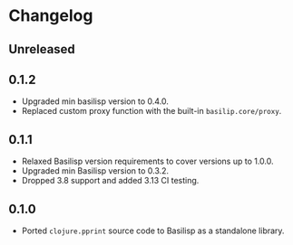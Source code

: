 # Changelog

## Unreleased

## 0.1.2

- Upgraded min basilisp version to 0.4.0.
- Replaced custom proxy function with the built-in `basilip.core/proxy`.

## 0.1.1

- Relaxed Basilisp version requirements to cover versions up to 1.0.0.
- Upgraded min Basilisp version to 0.3.2.
- Dropped 3.8 support and added 3.13 CI testing.

## 0.1.0

- Ported `clojure.pprint` source code to Basilisp as a standalone library.
